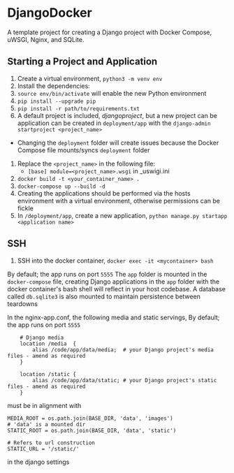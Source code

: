 # DjangoDocker

A template project for creating a Django project with Docker Compose, uWSGI, Nginx, and SQLite.

## Starting a Project and Application

1. Create a virtual environment, `python3 -m venv env`
1. Install the dependencies:
 1. `source env/bin/activate` will enable the new Python environment
 1. `pip install --upgrade pip`
 1. `pip install -r path/to/requirements.txt`
1. A default project is included, _djangoproject_, but a new project can be application can be created in `deployment/app` with the  `django-admin startproject <project_name> `
 - Changing the `deployment` folder will create issues because the Docker Compose file mounts/syncs `deployment` folder
1. Replace the `<project_name>` in the following file:
    - `[base] module=<project_name>.wsgi` in _uswigi.ini
1. `docker build -t <your_container_name> .`
1. `docker-compose up --build -d`
1. Creating the applications should be performed via the hosts environment with a virtual environment, otherwise permissions can be fickle
1. In `/deployment/app`, create a new application, `python manage.py startapp <application name>`


## SSH

1. SSH into the docker container, `docker exec -it <mycontainer> bash`


By default; the app runs on port `5555`
The `app` folder is mounted in the `docker-compose` file, creating Django applications in the `app` folder with the docker container's bash shell will reflect in your host codebase.
A database called `db.sqlite3` is also mounted to maintain persistence between teardowns

In the nginx-app.conf, the following media and static servings,
By default; the app runs on port `5555`
```
    # Django media
    location /media  {
        alias /code/app/data/media;  # your Django project's media files - amend as required
    }

    location /static {
        alias /code/app/data/static; # your Django project's static files - amend as required
    }
```

must be in alignment with

```
MEDIA_ROOT = os.path.join(BASE_DIR, 'data', 'images')
# 'data' is a mounted dir
STATIC_ROOT = os.path.join(BASE_DIR, 'data', 'static')

# Refers to url construction
STATIC_URL = '/static/'
```

in the django settings
